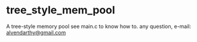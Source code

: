 # tree_style_mem_pool
A tree-style memory pool
see main.c to know how to.
any question, e-mail: alvendarthy@gmail.com
